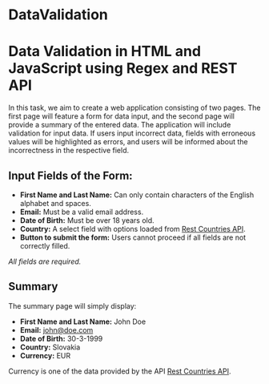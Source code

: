 # DataValidation
# Data Validation in HTML and JavaScript using Regex and REST API

In this task, we aim to create a web application consisting of two pages. The first page will feature a form for data input, and the second page will provide a summary of the entered data. The application will include validation for input data. If users input incorrect data, fields with erroneous values will be highlighted as errors, and users will be informed about the incorrectness in the respective field.

## Input Fields of the Form:

- **First Name and Last Name:** Can only contain characters of the English alphabet and spaces.
- **Email:** Must be a valid email address.
- **Date of Birth:** Must be over 18 years old.
- **Country:** A select field with options loaded from [Rest Countries API](https://restcountries.com/v2/all).
- **Button to submit the form:** Users cannot proceed if all fields are not correctly filled.
  
_All fields are required._

## Summary

The summary page will simply display:

- **First Name and Last Name:** John Doe
- **Email:** john@doe.com
- **Date of Birth:** 30-3-1999
- **Country:** Slovakia
- **Currency:** EUR

Currency is one of the data provided by the API [Rest Countries API](https://restcountries.com/v2/all).
